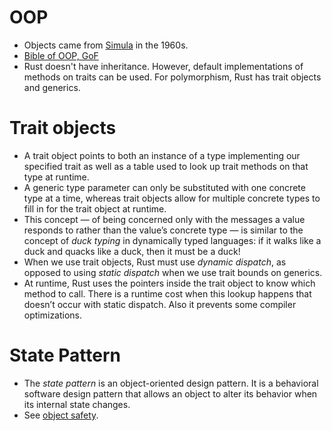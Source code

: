 # OOP
- Objects came from [Simula](https://en.wikipedia.org/wiki/Simula) in the 1960s.
- [Bible of OOP, GoF](https://en.wikipedia.org/wiki/Design_Patterns)
- Rust doesn't have inheritance. However, default implementations of methods on traits can be used. For polymorphism, Rust has trait objects and generics.

# Trait objects
- A trait object points to both an instance of a type implementing our specified trait as well as a table used to look up trait methods on that type at runtime.
- A generic type parameter can only be substituted with one concrete type at a time, whereas trait objects allow for multiple concrete types to fill in for the trait object at runtime.
- This concept — of being concerned only with the messages a value responds to rather than the value’s concrete type — is similar to the concept of *duck typing* in dynamically typed languages: if it walks like a duck and quacks like a duck, then it must be a duck!
- When we use trait objects, Rust must use *dynamic dispatch*, as opposed to using *static dispatch* when we use trait bounds on generics.
- At runtime, Rust uses the pointers inside the trait object to know which method to call. There is a runtime cost when this lookup happens that doesn’t occur with static dispatch. Also it prevents some compiler optimizations.

# State Pattern
- The *state pattern* is an object-oriented design pattern. It is a behavioral software design pattern that allows an object to alter its behavior when its internal state changes.
- See [object safety](https://doc.rust-lang.org/reference/items/traits.html#object-safety).
